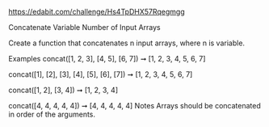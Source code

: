 https://edabit.com/challenge/Hs4TpDHX57Rqegmgg

Concatenate Variable Number of Input Arrays

Create a function that concatenates n input arrays, where n is variable.

Examples
concat([1, 2, 3], [4, 5], [6, 7]) ➞ [1, 2, 3, 4, 5, 6, 7]

concat([1], [2], [3], [4], [5], [6], [7]) ➞ [1, 2, 3, 4, 5, 6, 7]

concat([1, 2], [3, 4]) ➞ [1, 2, 3, 4]

concat([4, 4, 4, 4, 4]) ➞ [4, 4, 4, 4, 4]
Notes
Arrays should be concatenated in order of the arguments.